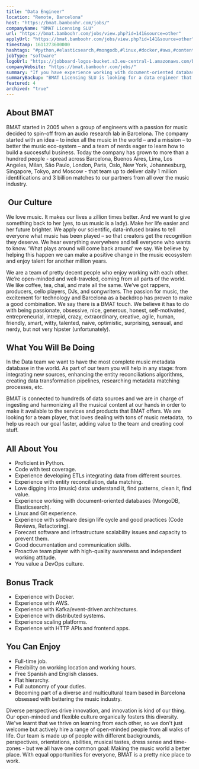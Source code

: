 ```yaml
---
title: "Data Engineer"
location: "Remote, Barcelona"
host: "https://bmat.bamboohr.com/jobs/"
companyName: "BMAT Licensing SLU"
url: "https://bmat.bamboohr.com/jobs/view.php?id=141&source=other"
applyUrl: "https://bmat.bamboohr.com/jobs/view.php?id=141&source=other"
timestamp: 1611273600000
hashtags: "#python,#elasticsearch,#mongodb,#linux,#docker,#aws,#content,#ui/ux,#git,#scrum"
jobType: "software"
logoUrl: "https://jobboard-logos-bucket.s3.eu-central-1.amazonaws.com/bmat-licensing-slu"
companyWebsite: "https://bmat.bamboohr.com/jobs/"
summary: "If you have experience working with document-oriented databases like MongoDB or Elasticsearch, BMAT Licensing SLU has a job opening for a Data Engineer."
summaryBackup: "BMAT Licensing SLU is looking for a data engineer that has experience in: #python, #linux, #docker."
featured: 4
archived: "true"
---
```


## About BMAT 

BMAT started in 2005 when a group of engineers with a passion for music decided to spin-off from an audio research lab in Barcelona. The company started with an idea – to index all the music in the world – and a mission – to better the music eco-system – and a team of nerds eager to learn how to build a successful business. Today the company has grown to more than a hundred people - spread across Barcelona, Buenos Aires, Lima, Los Angeles, Milan, São Paulo, London, Paris, Oslo, New York, Johannesburg, Singapore, Tokyo, and Moscow - that team up to deliver daily 1 million identifications and 3 billion matches to our partners from all over the music industry.

##  Our Culture 

We love music. It makes our lives a zillion times better. And we want to give something back to her (yes, to us music is a lady). Make her life easier and her future brighter. We apply our scientific, data-infused brains to tell everyone what music has been played – so that creators get the recognition they deserve. We hear everything everywhere and tell everyone who wants to know. ‘What plays around will come back around’ we say. We believe by helping this happen we can make a positive change in the music ecosystem and enjoy talent for another million years.

We are a team of pretty decent people who enjoy working with each other. We’re open-minded and well-traveled, coming from all parts of the world. We like coffee, tea, chai, and mate all the same. We’ve got rappers, producers, cello players, DJs, and songwriters. The passion for music, the excitement for technology and Barcelona as a backdrop has proven to make a good combination. We say there is a BMAT touch. We believe it has to do with being passionate, obsessive, nice, generous, honest, self-motivated, entrepreneurial, intrepid, crazy, extraordinary, creative, agile, human, friendly, smart, witty, talented, naive, optimistic, surprising, sensual, and nerdy, but not very hipster (unfortunately).

## What You Will Be Doing

In the Data team we want to have the most complete music metadata database in the world. As part of our team you will help in any stage: from integrating new sources, enhancing the entity reconciliations algorithms, creating data transformation pipelines, researching metadata matching processes, etc. 

BMAT is connected to hundreds of data sources and we are in charge of ingesting and harmonizing all the musical content at our hands in order to make it available to the services and products that BMAT offers. We are looking for a team player, that loves dealing with tons of music metadata,  to help us reach our goal faster, adding value to the team and creating cool stuff.

## All About You

*   Proficient in Python.
*   Code with test coverage.
*   Experience developing ETLs integrating data from different sources.
*   Experience with entity reconciliation, data matching.
*   Love digging into (music) data: understand it, find patterns, clean it, find value.
*   Experience working with document-oriented databases (MongoDB, Elasticsearch).
*   Linux and Git experience.
*   Experience with software design life cycle and good practices (Code Reviews, Refactoring).
*   Forecast software and infrastructure scalability issues and capacity to prevent them.
*   Good documentation and communication skills.
*   Proactive team player with high-quality awareness and independent working attitude.
*   You value a DevOps culture.  


## Bonus Track

*   Experience with Docker. 
*   Experience with AWS.
*   Experience with Kafka/event-driven architectures.
*   Experience with distributed systems.
*   Experience scaling platforms.
*   Experience with HTTP APIs and frontend apps.  


## You Can Enjoy 

*   Full-time job.
*   Flexibility on working location and working hours.  
*   Free Spanish and English classes.
*   Flat hierarchy.
*   Full autonomy of your duties.
*   Becoming part of a diverse and multicultural team based in Barcelona obsessed with bettering the music industry.

Diverse perspectives drive innovation, and innovation is kind of our thing. Our open-minded and flexible culture organically fosters this diversity. We've learnt that we thrive on learning from each other, so we don't just welcome but actively hire a range of open-minded people from all walks of life. Our team is made up of people with different backgrounds, perspectives, orientations, abilities, musical tastes, dress sense and time-zones - but we all have one common goal: Making the music world a better place. With equal opportunities for everyone, BMAT is a pretty nice place to work.
